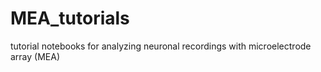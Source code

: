 # MEA_tutorials
tutorial notebooks for analyzing neuronal recordings with microelectrode array (MEA)
